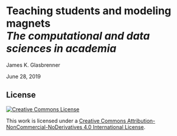 # Teaching students and modeling magnets<br>_The computational and data sciences in academia_

James K. Glasbrenner

June 28, 2019

## License

[![Creative Commons License](https://i.creativecommons.org/l/by-nc-nd/4.0/88x31.png)][cc-by-nc-nd-4]

This work is licensed under a [Creative Commons Attribution-NonCommercial-NoDerivatives 4.0 International License][cc-by-nc-nd-4].

[cc-by-nc-nd-4]: http://creativecommons.org/licenses/by-nc-nd/4.0/
